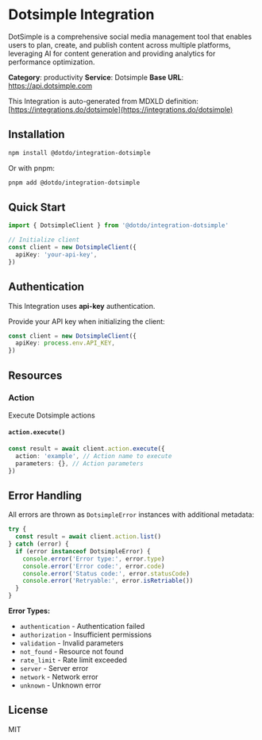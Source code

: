# Dotsimple Integration

DotSimple is a comprehensive social media management tool that enables users to plan, create, and publish content across multiple platforms, leveraging AI for content generation and providing analytics for performance optimization.

**Category**: productivity
**Service**: Dotsimple
**Base URL**: https://api.dotsimple.com

This Integration is auto-generated from MDXLD definition: [https://integrations.do/dotsimple](https://integrations.do/dotsimple)

## Installation

```bash
npm install @dotdo/integration-dotsimple
```

Or with pnpm:

```bash
pnpm add @dotdo/integration-dotsimple
```

## Quick Start

```typescript
import { DotsimpleClient } from '@dotdo/integration-dotsimple'

// Initialize client
const client = new DotsimpleClient({
  apiKey: 'your-api-key',
})
```

## Authentication

This Integration uses **api-key** authentication.

Provide your API key when initializing the client:

```typescript
const client = new DotsimpleClient({
  apiKey: process.env.API_KEY,
})
```

## Resources

### Action

Execute Dotsimple actions

#### `action.execute()`

```typescript
const result = await client.action.execute({
  action: 'example', // Action name to execute
  parameters: {}, // Action parameters
})
```

## Error Handling

All errors are thrown as `DotsimpleError` instances with additional metadata:

```typescript
try {
  const result = await client.action.list()
} catch (error) {
  if (error instanceof DotsimpleError) {
    console.error('Error type:', error.type)
    console.error('Error code:', error.code)
    console.error('Status code:', error.statusCode)
    console.error('Retryable:', error.isRetriable())
  }
}
```

**Error Types:**

- `authentication` - Authentication failed
- `authorization` - Insufficient permissions
- `validation` - Invalid parameters
- `not_found` - Resource not found
- `rate_limit` - Rate limit exceeded
- `server` - Server error
- `network` - Network error
- `unknown` - Unknown error

## License

MIT
